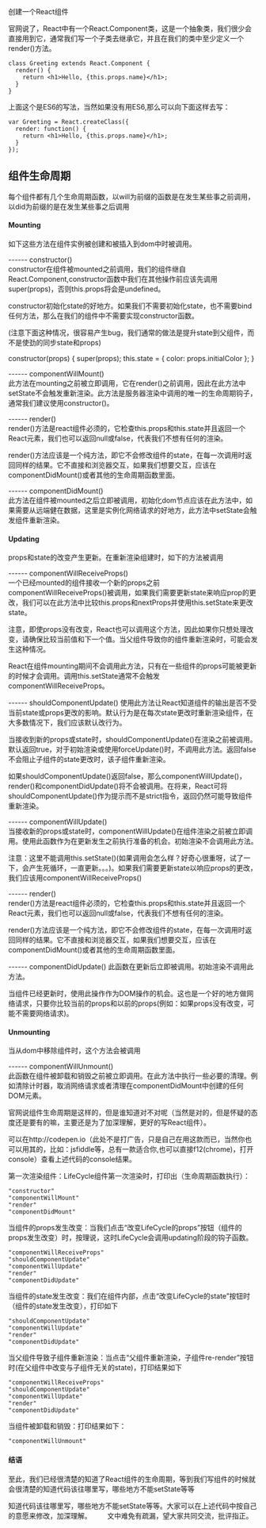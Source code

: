 创建一个React组件

官网说了，React中有一个React.Component类，这是一个抽象类，我们很少会直接用到它，通常我们写一个子类去继承它，并且在我们的类中至少定义一个render()方法。

    class Greeting extends React.Component {
      render() {
        return <h1>Hello, {this.props.name}</h1>;
      }
    }

上面这个是ES6的写法，当然如果没有用ES6,那么可以向下面这样去写：

    var Greeting = React.createClass({
      render: function() {
        return <h1>Hello, {this.props.name}</h1>;
      }
    });

组件生命周期
------------------------------------------------------------------------
每个组件都有几个生命周期函数，以will为前缀的函数是在发生某些事之前调用，以did为前缀的是在发生某些事之后调用

#### Mounting
如下这些方法在组件实例被创建和被插入到dom中时被调用。

------ constructor()  
constructor在组件被mounted之前调用，我们的组件继自React.Component,constructor函数中我们在其他操作前应该先调用super(props)，否则this.props将会是undefined。

constructor初始化state的好地方。如果我们不需要初始化state，也不需要bind任何方法，那么在我们的组件中不需要实现constructor函数。

(注意下面这种情况，很容易产生bug，我们通常的做法是提升state到父组件，而不是使劲的同步state和props)

  constructor(props) {
    super(props);
    this.state = {
      color: props.initialColor
    };
  }

------ componentWillMount()  
此方法在mounting之前被立即调用，它在render()之前调用，因此在此方法中setState不会触发重新渲染。此方法是服务器渲染中调用的唯一的生命周期钩子，通常我们建议使用constructor()。

------ render()  
render()方法是react组件必须的，它检查this.props和this.state并且返回一个React元素，我们也可以返回null或false，代表我们不想有任何的渲染。

render()方法应该是一个纯方法，即它不会修改组件的state，在每一次调用时返回同样的结果。它不直接和浏览器交互，如果我们想要交互，应该在componentDidMount()或者其他的生命周期函数里面。

------ componentDidMount()  
此方法在组件被mounted之后立即被调用，初始化dom节点应该在此方法中，如果需要从远端健在数据，这里是实例化网络请求的好地方，此方法中setState会触发组件重新渲染。

#### Updating
props和state的改变产生更新。在重新渲染组建时，如下的方法被调用

------ componentWillReceiveProps()  
一个已经mounted的组件接收一个新的props之前componentWillReceiveProps()被调用，如果我们需要更新state来响应prop的更改，我们可以在此方法中比较this.props和nextProps并使用this.setState来更改state。

注意，即使props没有改变，React也可以调用这个方法，因此如果你只想处理改变，请确保比较当前值和下一个值。当父组件导致你的组件重新渲染时，可能会发生这种情况。

React在组件mounting期间不会调用此方法，只有在一些组件的props可能被更新的时候才会调用。调用this.setState通常不会触发componentWillReceiveProps。

------ shouldComponentUpdate()
使用此方法让React知道组件的输出是否不受当前state或props更改的影响。默认行为是在每次state更改时重新渲染组件，在大多数情况下，我们应该默认改行为。

当接收到新的props或state时，shouldComponentUpdate()在渲染之前被调用。默认返回true，对于初始渲染或使用forceUpdate()时，不调用此方法。返回false不会阻止子组件的state更改时，该子组件重新渲染。

如果shouldComponentUpdate()返回false，那么componentWillUpdate()，render()和componentDidUpdate()将不会被调用。在将来，React可将shouldComponentUpdate()作为提示而不是strict指令，返回仍然可能导致组件重新渲染。

------ componentWillUpdate()  
当接收新的props或state时，componentWillUpdate()在组件渲染之前被立即调用。使用此函数作为在更新发生之前执行准备的机会。初始渲染不会调用此方法。

注意：这里不能调用this.setState()(如果调用会怎么样？好奇心很重呀，试了一下，会产生死循环，一直更新。。。)。如果我们需要更新state以响应props的更改，我们应该用componentWillReceiveProps()

------ render()  
render()方法是react组件必须的，它检查this.props和this.state并且返回一个React元素，我们也可以返回null或false，代表我们不想有任何的渲染。

render()方法应该是一个纯方法，即它不会修改组件的state，在每一次调用时返回同样的结果。它不直接和浏览器交互，如果我们想要交互，应该在componentDidMount()或者其他的生命周期函数里面。

------ componentDidUpdate()
此函数在更新后立即被调用。初始渲染不调用此方法。

当组件已经更新时，使用此操作作为DOM操作的机会。这也是一个好的地方做网络请求，只要你比较当前的props和以前的props(例如：如果props没有改变，可能不需要网络请求)。

#### Unmounting
当从dom中移除组件时，这个方法会被调用

------ componentWillUnmount()  
此函数在组件被卸载和销毁之前被立即调用。在此方法中执行一些必要的清理。例如清除计时器，取消网络请求或者清理在componentDidMount中创建的任何DOM元素。

官网说组件生命周期是这样的，但是谁知道对不对呢（当然是对的，但是怀疑的态度还是要有的嘛，主要还是为了加深理解，更好的写React组件）。

可以在http://codepen.io（此处不是打广告，只是自己在用这款而已，当然你也可以用其的，比如：jsfiddle等，总有一款适合你,也可以直接f12(chrome)，打开console）查看上述代码的console结果。  

第一次渲染组件：LifeCycle组件第一次渲染时，打印出（生命周期函数执行）：

    "constructor"
    "componentWillMount"
    "render"
    "componentDidMount"

当组件的props发生改变：当我们点击“改变LifeCycle的props”按钮（组件的props发生改变）时，按理说，这时LifeCycle会调用updating阶段的钩子函数。

    "componentWillReceiveProps"
    "shouldComponentUpdate"
    "componentWillUpdate"
    "render"
    "componentDidUpdate"
当组件的state发生改变：我们在组件内部，点击“改变LifeCycle的state”按钮时（组件的state发生改变），打印如下

    "shouldComponentUpdate"
    "componentWillUpdate"
    "render"
    "componentDidUpdate"
当父组件导致子组件重新渲染：当点击“父组件重新渲染，子组件re-render”按钮时(在父组件中改变与子组件无关的state)，打印结果如下

    "componentWillReceiveProps"
    "shouldComponentUpdate"
    "componentWillUpdate"
    "render"
    "componentDidUpdate"
当组件被卸载和销毁：打印结果如下：

    "componentWillUnmount"


#### 结语  
至此，我们已经很清楚的知道了React组件的生命周期，等到我们写组件的时候就会很清楚的知道代码该往哪里写，哪些地方不能setState等等




知道代码该往哪里写，哪些地方不能setState等等。大家可以在上述代码中按自己的意愿来修改，加深理解。
  文中难免有疏漏，望大家共同交流，批评指正。

